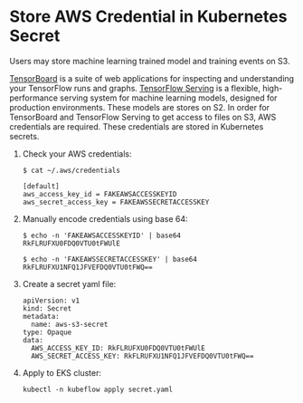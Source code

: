 # Store AWS Credential in Kubernetes Secret

Users may store machine learning trained model and training events on S3. 

[TensorBoard](https://github.com/tensorflow/tensorboard) is a suite of web applications for inspecting and understanding your TensorFlow runs and graphs. [TensorFlow Serving](https://www.tensorflow.org/tfx/guide/serving) is a flexible, high-performance serving system for machine learning models, designed for production environments. These models are stores on S2. In order for TensorBoard and TensorFlow Serving to get access to files on S3, AWS credentials are required. These credentials are stored in Kubernetes secrets.

1. Check your AWS credentials:

   ```
   $ cat ~/.aws/credentials

   [default]
   aws_access_key_id = FAKEAWSACCESSKEYID
   aws_secret_access_key = FAKEAWSSECRETACCESSKEY
   ```

2. Manually encode credentials using base 64:

   ```
   $ echo -n 'FAKEAWSACCESSKEYID' | base64
   RkFLRUFXU0FDQ0VTU0tFWUlE

   $ echo -n 'FAKEAWSSECRETACCESSKEY' | base64
   RkFLRUFXU1NFQ1JFVEFDQ0VTU0tFWQ==
   ```

3. Create a secret yaml file:

   ```
   apiVersion: v1
   kind: Secret
   metadata:
     name: aws-s3-secret
   type: Opaque
   data:
     AWS_ACCESS_KEY_ID: RkFLRUFXU0FDQ0VTU0tFWUlE
     AWS_SECRET_ACCESS_KEY: RkFLRUFXU1NFQ1JFVEFDQ0VTU0tFWQ==
   ```

4. Apply to EKS cluster:

   ```
   kubectl -n kubeflow apply secret.yaml
   ```

